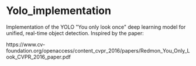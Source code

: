 # Yolo_implementation
Implementation of the YOLO "You only look once" deep learning model for unified, real-time object detection. Inspired by the paper:
<p>
  https://www.cv-foundation.org/openaccess/content_cvpr_2016/papers/Redmon_You_Only_Look_CVPR_2016_paper.pdf
</p>
